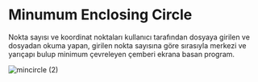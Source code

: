 # Minumum Enclosing Circle
Nokta sayısı ve koordinat noktaları kullanıcı tarafından dosyaya girilen ve dosyadan okuma yapan, girilen nokta sayısına göre sırasıyla merkezi ve yarıçapı bulup minimum çevreleyen çemberi ekrana basan program.

![mincircle (2)](https://user-images.githubusercontent.com/70232321/208294352-8fd32bb6-7080-4c8b-b652-7779e1d91c00.jpg)
